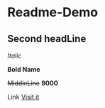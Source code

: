 # Readme-Demo
## Second headLine

_Italic_

**Bold Name**

~~MiddleLine~~ **9000**

Link
[Visit it](https://google.com)


